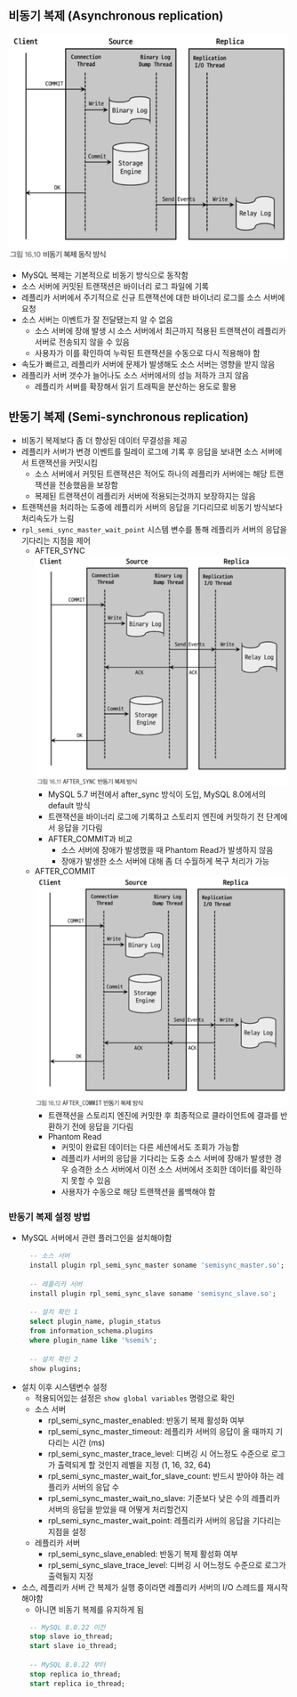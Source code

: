 ## 비동기 복제 (Asynchronous replication)
![img](./img/16.10%20비동기%20복제%20동작%20방식.png)
- MySQL 복제는 기본적으로 비동기 방식으로 동작함
- 소스 서버에 커밋된 트랜잭션은 바이너리 로그 파일에 기록
- 레플리카 서버에서 주기적으로 신규 트랜잭션에 대한 바이너리 로그를 소스 서버에 요청
- 소스 서버는 이벤트가 잘 전달됐는지 알 수 없음
  - 소스 서버에 장애 발생 시 소스 서버에서 최근까지 적용된 트랜잭션이 레플리카 서버로 전송되지 않을 수 있음
  - 사용자가 이를 확인하여 누락된 트랜잭션을 수동으로 다시 적용해야 함
- 속도가 빠르고, 레플리카 서버에 문제가 발생해도 소스 서버는 영향을 받지 않음
- 레플리카 서버 갯수가 늘어나도 소스 서버에서의 성능 저하가 크지 않음
  - 레플리카 서버를 확장해서 읽기 트래픽을 분산하는 용도로 활용

## 반동기 복제 (Semi-synchronous replication)
- 비동기 복제보다 좀 더 향상된 데이터 무결성을 제공
- 레플리카 서버가 변경 이벤트를 릴레이 로그에 기록 후 응답을 보내면 소스 서버에서 트랜잭션을 커밋시킴
  - 소스 서버에서 커밋된 트랜잭션은 적어도 하나의 레플리카 서버에는 해당 트랜잭션을 전송했음을 보장함
  - 복제된 트랜잭션이 레플리카 서버에 적용되는것까지 보장하지는 않음
- 트랜잭션을 처리하는 도중에 레플리카 서버의 응답을 기다리므로 비동기 방식보다 처리속도가 느림
- `rpl_semi_sync_master_wait_point` 시스템 변수를 통해 레플리카 서버의 응답을 기다리는 지점을 제어
  - AFTER_SYNC
    ![img](./img/16.11%20AFTER_SYNC%20반동기%20복제%20방식.png)
    - MySQL 5.7 버전에서 after_sync 방식이 도입, MySQL 8.0에서의 default 방식
    - 트랜잭션을 바이너리 로그에 기록하고 스토리지 엔진에 커밋하기 전 단계에서 응답을 기다림
    - AFTER_COMMIT과 비교
      - 소스 서버에 장애가 발생했을 때 Phantom Read가 발생하지 않음
      - 장애가 발생한 소스 서버에 대해 좀 더 수월하게 복구 처리가 가능
  - AFTER_COMMIT
    ![img](./img/16.12%20AFTER_COMMIT%20반동기%20복제%20방식.png)
    - 트랜잭션을 스토리지 엔진에 커밋한 후 최종적으로 클라이언트에 결과를 반환하기 전에 응답을 기다림
    - Phantom Read
      - 커밋이 완료된 데이터는 다른 세션에서도 조회가 가능함
      - 레플리카 서버의 응답을 기다리는 도중 소스 서버에 장애가 발생한 경우 승격한 소스 서버에서 이전 소스 서버에서 조회한 데이터를 확인하지 못할 수 있음
      - 사용자가 수동으로 해당 트랜잭션을 롤백해야 함

### 반동기 복제 설정 방법
- MySQL 서버에서 관련 플러그인을 설치해야함
  ```sql
    -- 소스 서버
    install plugin rpl_semi_sync_master soname 'semisync_master.so';

    -- 레플리카 서버
    install plugin rpl_semi_sync_slave soname 'semisync_slave.so';

    -- 설치 확인 1
    select plugin_name, plugin_status
    from information_schema.plugins
    where plugin_name like '%semi%';

    -- 설치 확인 2
    show plugins;
  ```
- 설치 이후 시스템변수 설정
  - 적용되어있는 설정은 `show global variables` 명령으로 확인
  - 소스 서버
    - rpl_semi_sync_master_enabled: 반동기 복제 활성화 여부
    - rpl_semi_sync_master_timeout: 레플리카 서버의 응답이 올 때까지 기다리는 시간 (ms)
    - rpl_semi_sync_master_trace_level: 디버깅 시 어느정도 수준으로 로그가 출력되게 할 것인지 레벨을 지정 (1, 16, 32, 64)
    - rpl_semi_sync_master_wait_for_slave_count: 반드시 받아야 하는 레플리카 서버의 응답 수
    - rpl_semi_sync_master_wait_no_slave: 기준보다 낮은 수의 레플리카 서버의 응답을 받았을 때 어떻게 처리할건지
    - rpl_semi_sync_master_wait_point: 레플리카 서버의 응답을 기다리는 지점을 설정
  - 레플리카 서버
    - rpl_semi_sync_slave_enabled: 반동기 복제 활성화 여부
    - rpl_semi_sync_slave_trace_level: 디버깅 시 어느정도 수준으로 로그가 출력될지 지정
- 소스, 레플리카 서버 간 복제가 실행 중이라면 레플리카 서버의 I/O 스레드를 재시작 해야함
  - 아니면 비동기 복제를 유지하게 됨
  ```sql
    -- MySQL 8.0.22 이전
    stop slave io_thread;
    start slave io_thread;

    -- MySQL 8.0.22 부터
    stop replica io_thread;
    start replica io_thread;
  ```
